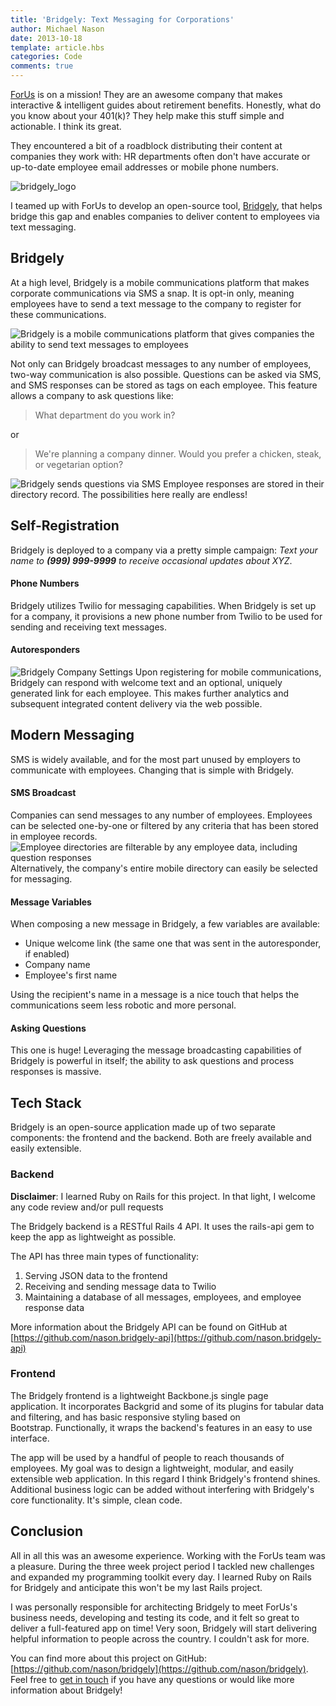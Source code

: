 ```yaml
---
title: 'Bridgely: Text Messaging for Corporations'
author: Michael Nason
date: 2013-10-18
template: article.hbs
categories: Code
comments: true
---
```


[ForUs](https://www.forusall.com) is on a mission! They are an awesome company that makes interactive & intelligent guides about retirement benefits. Honestly, what do you know about your 401(k)? They help make this stuff simple and actionable. I think its great.

They encountered a bit of a roadblock distributing their content at companies they work with: HR departments often don't have accurate or up-to-date employee email addresses or mobile phone numbers.

![bridgely_logo](bridgely_logo.png)

I teamed up with ForUs to develop an open-source tool, [Bridgely](https://github.com/nason/bridgely), that helps bridge this gap and enables companies to deliver content to employees via text messaging.
<span class="more" />

## Bridgely


At a high level, Bridgely is a mobile communications platform that makes corporate communications via SMS a snap. It is opt-in only, meaning employees have to send a text message to the company to register for these communications.

![Bridgely is a mobile communications platform that gives companies the ability to send text messages to employees](https://raw.github.com/nason/bridgely/master/screenshots/welcome.png)

Not only can Bridgely broadcast messages to any number of employees, two-way communication is also possible. Questions can be asked via SMS, and SMS responses can be stored as tags on each employee. This feature allows a company to ask questions like:


> What department do you work in?


or


> We're planning a company dinner. Would you prefer a chicken, steak, or vegetarian option?


![Bridgely sends questions via SMS](https://raw.github.com/nason/bridgely/master/screenshots/send_question.png) Employee responses are stored in their directory record. The possibilities here really are endless!


## Self-Registration


Bridgely is deployed to a company via a pretty simple campaign: _Text your name to **(999) 999-9999** to receive occasional updates about XYZ_.


#### Phone Numbers


Bridgely utilizes Twilio for messaging capabilities. When Bridgely is set up for a company, it provisions a new phone number from Twilio to be used for sending and receiving text messages.


#### Autoresponders


![Bridgely Company Settings](https://raw.github.com/nason/bridgely/master/screenshots/company_settings.png) Upon registering for mobile communications, Bridgely can respond with welcome text and an optional, uniquely generated link for each employee. This makes further analytics and subsequent integrated content delivery via the web possible.


## Modern Messaging


SMS is widely available, and for the most part unused by employers to communicate with employees. Changing that is simple with Bridgely.


#### SMS Broadcast


Companies can send messages to any number of employees. Employees can be selected one-by-one or filtered by any criteria that has been stored in employee records. ![Employee directories are filterable by any employee data, including question responses](https://raw.github.com/nason/bridgely/master/screenshots/filter_employees.png) Alternatively, the company's entire mobile directory can easily be selected for messaging.


#### Message Variables


When composing a new message in Bridgely, a few variables are available:

* Unique welcome link (the same one that was sent in the autoresponder, if enabled)
* Company name
* Employee's first name

Using the recipient's name in a message is a nice touch that helps the communications seem less robotic and more personal.


#### Asking Questions


This one is huge! Leveraging the message broadcasting capabilities of Bridgely is powerful in itself; the ability to ask questions and process responses is massive.


## Tech Stack


Bridgely is an open-source application made up of two separate components: the frontend and the backend. Both are freely available and easily extensible.


### Backend


**Disclaimer**: I learned Ruby on Rails for this project. In that light, I welcome any code review and/or pull requests

The Bridgely backend is a RESTful Rails 4 API. It uses the rails-api gem to keep the app as lightweight as possible.

The API has three main types of functionality:

1. Serving JSON data to the frontend
2. Receiving and sending message data to Twilio
3. Maintaining a database of all messages, employees, and employee response data


More information about the Bridgely API can be found on GitHub at [https://github.com/nason.bridgely-api](https://github.com/nason.bridgely-api)


### Frontend


The Bridgely frontend is a lightweight Backbone.js single page application. It incorporates Backgrid and some of its plugins for tabular data and filtering, and has basic responsive styling based on Bootstrap. Functionally, it wraps the backend's features in an easy to use interface.

The app will be used by a handful of people to reach thousands of employees. My goal was to design a lightweight, modular, and easily extensible web application. In this regard I think Bridgely's frontend shines. Additional business logic can be added without interfering with Bridgely's core functionality. It's simple, clean code.


## Conclusion


All in all this was an awesome experience. Working with the ForUs team was a pleasure. During the three week project period I tackled new challenges and expanded my programming toolkit every day. I learned Ruby on Rails for Bridgely and anticipate this won't be my last Rails project.

I was personally responsible for architecting Bridgely to meet ForUs's business needs, developing and testing its code, and it felt so great to deliver a full-featured app on time! Very soon, Bridgely will start delivering helpful information to people across the country. I couldn't ask for more.

You can find more about this project on GitHub: [https://github.com/nason/bridgely](https://github.com/nason/bridgely). Feel free to [get in touch](http://nason.us/contact) if you have any questions or would like more information about Bridgely!
